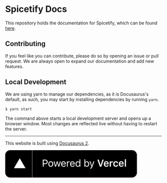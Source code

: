 # Spicetify Docs

This repository holds the documentation for Spicetify, which can be found [here](https://spicetify.app).

## Contributing

If you feel like you can contribute, please do so by opening an issue or pull request. We are always open to expand our documentation and add new features.

## Local Development

We are using yarn to manage our dependencies, as it is Docusaurus's default, as such, you may start by installing dependencies by running `yarn`.

```
$ yarn start
```

The command above starts a local development server and opens up a browser window. Most changes are reflected live without having to restart the server.

<hr>

This website is built using [Docusaurus 2](https://docusaurus.io/).

<a href="https://vercel.com/?utm_source=spicetify&utm_campaign=oss">
    <img src="./static/img/powered-by-vercel.svg" alt="Powered by Vercel">
</a>
